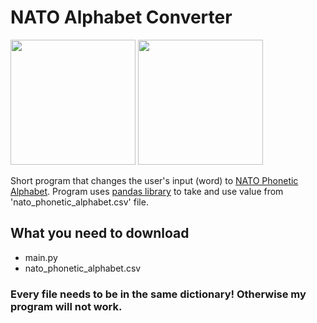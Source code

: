 # NATO Alphabet Converter

<img src ='./screenshots/NATO-alphabet_screenshot1' width='200'>
<img src ='./screenshots/NATO-alphabet_screenshot2' width='200'>

Short program that changes the user's input (word) to [NATO Phonetic Alphabet](https://en.wikipedia.org/wiki/NATO_phonetic_alphabet). Program uses [pandas library](https://en.wikipedia.org/wiki/Pandas_(software)) to take and use value from 'nato_phonetic_alphabet.csv' file.

## What you need to download
- main.py
- nato_phonetic_alphabet.csv
### Every file needs to be in the same dictionary! Otherwise my program will not work.